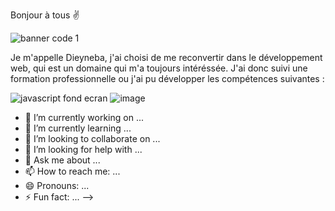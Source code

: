 Bonjour à tous ✌️


![banner code 1](https://user-images.githubusercontent.com/94062526/216990094-bca769b2-3dd1-45b1-acdf-c62939ddc522.jpg)



Je m'appelle Dieyneba, j'ai choisi de me reconvertir dans le développement web, qui est un domaine qui m'a toujours intéréssée. J'ai donc suivi une formation  professionnelle ou j'ai pu développer les compétences suivantes :



![javascript fond ecran](https://user-images.githubusercontent.com/94062526/216989727-f789ca98-45a4-4734-81e2-25706226cc09.jpeg) 
![image](https://user-images.githubusercontent.com/94062526/217000586-d10b3d42-8b82-49df-8782-81c60545a489.png)



- 🔭 I’m currently working on ...
- 🌱 I’m currently learning ...
- 👯 I’m looking to collaborate on ...
- 🤔 I’m looking for help with ...
- 💬 Ask me about ...
- 📫 How to reach me: ...
- 😄 Pronouns: ...
- ⚡ Fun fact: ...
-->
